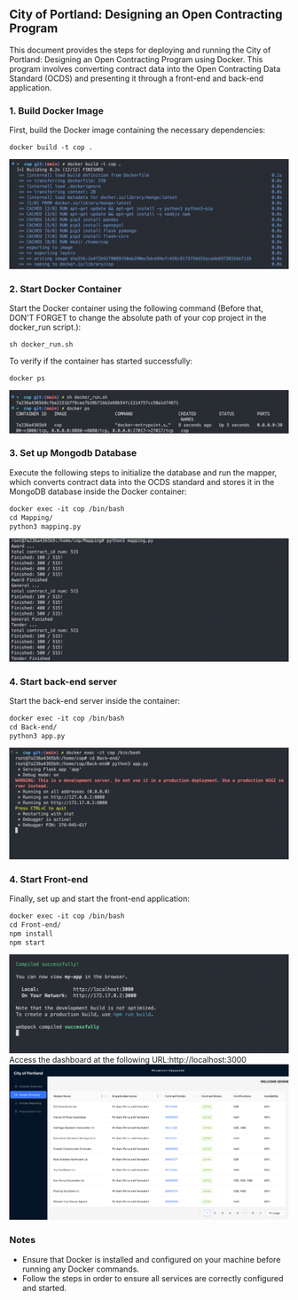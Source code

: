 ## City of Portland: Designing an Open Contracting Program
This document provides the steps for deploying and running the City of Portland: Designing an Open Contracting Program using Docker. This program involves converting contract data into the Open Contracting Data Standard (OCDS) and presenting it through a front-end and back-end application.
### **1. Build Docker Image**
First, build the Docker image containing the necessary dependencies:
```
docker build -t cop .
```
![Alt text](./src/docker_build.png)

### **2. Start Docker Container**
Start the Docker container using the following command (Before that, DON'T FORGET to change the absolute path of your cop project in the docker_run script.):
```
sh docker_run.sh
```
To verify if the container has started successfully:
```
docker ps
```
![Alt text](./src/docker_run.png)

### **3. Set up Mongodb Database**
Execute the following steps to initialize the database and run the mapper, which converts contract data into the OCDS standard and stores it in the MongoDB database inside the Docker container:
```
docker exec -it cop /bin/bash
cd Mapping/
python3 mapping.py
```
![Alt text](./src/initiate_db.png)
### **4. Start back-end server**
Start the back-end server inside the container:
```
docker exec -it cop /bin/bash
cd Back-end/
python3 app.py
```
![Alt text](./src/back_end.png)
### **4. Start Front-end**
Finally, set up and start the front-end application:
```
docker exec -it cop /bin/bash
cd Front-end/
npm install
npm start
```
![Alt text](./src/front_end.png)
Access the dashboard at the following URL:http://localhost:3000
![Alt text](./src/dash_board.png)
### **Notes**
- Ensure that Docker is installed and configured on your machine before running any Docker commands.
- Follow the steps in order to ensure all services are correctly configured and started.

